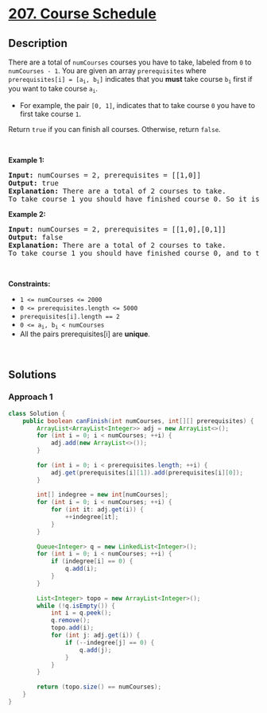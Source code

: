 # [207. Course Schedule](https://leetcode.com/problems/course-schedule)

## Description

<p>There are a total of <code>numCourses</code> courses you have to take, labeled from <code>0</code> to <code>numCourses - 1</code>. You are given an array <code>prerequisites</code> where <code>prerequisites[i] = [a<sub>i</sub>, b<sub>i</sub>]</code> indicates that you <strong>must</strong> take course <code>b<sub>i</sub></code> first if you want to take course <code>a<sub>i</sub></code>.</p>

<ul>
    <li>For example, the pair <code>[0, 1]</code>, indicates that to take course <code>0</code> you have to first take course <code>1</code>.</li>
</ul>

<p>Return <code>true</code> if you can finish all courses. Otherwise, return <code>false</code>.</p>
<p>&nbsp;</p>

<p><strong class="example">Example 1:</strong></p>
<pre>
<strong>Input:</strong> numCourses = 2, prerequisites = [[1,0]]
<strong>Output:</strong> true
<strong>Explanation:</strong> There are a total of 2 courses to take. 
To take course 1 you should have finished course 0. So it is possible.
</pre>

<p><strong class="example">Example 2:</strong></p>
<pre>
<strong>Input:</strong> numCourses = 2, prerequisites = [[1,0],[0,1]]
<strong>Output:</strong> false
<strong>Explanation:</strong> There are a total of 2 courses to take. 
To take course 1 you should have finished course 0, and to take course 0 you should also have finished course 1. So it is impossible.
</pre>
<p>&nbsp;</p>

<p><strong>Constraints:</strong></p>
<ul>
    <li><code>1 &lt;= numCourses &lt;= 2000</code></li>
    <li><code>0 &lt;= prerequisites.length &lt;= 5000</code></li>
    <li><code>prerequisites[i].length == 2</code></li>
    <li><code>0 &lt;= a<sub>i</sub>, b<sub>i</sub> &lt; numCourses</code></li>
    <li>All the pairs prerequisites[i] are <strong>unique</strong>.</li>
</ul>
<p>&nbsp;</p>

## Solutions

### **Approach 1**

```java
class Solution {
    public boolean canFinish(int numCourses, int[][] prerequisites) {
        ArrayList<ArrayList<Integer>> adj = new ArrayList<>();
        for (int i = 0; i < numCourses; ++i) {
            adj.add(new ArrayList<>());
        }
        
        for (int i = 0; i < prerequisites.length; ++i) {
            adj.get(prerequisites[i][1]).add(prerequisites[i][0]);
        }
        
        int[] indegree = new int[numCourses];
        for (int i = 0; i < numCourses; ++i) {
            for (int it: adj.get(i)) {
                ++indegree[it];
            }
        }
        
        Queue<Integer> q = new LinkedList<Integer>();
        for (int i = 0; i < numCourses; ++i) {
            if (indegree[i] == 0) {
                q.add(i);
            }
        }
        
        List<Integer> topo = new ArrayList<Integer>();
        while (!q.isEmpty()) {
            int i = q.peek();
            q.remove();
            topo.add(i);
            for (int j: adj.get(i)) {
                if (--indegree[j] == 0) {
                    q.add(j);
                }
            }
        }
        
        return (topo.size() == numCourses);
    }
}
```